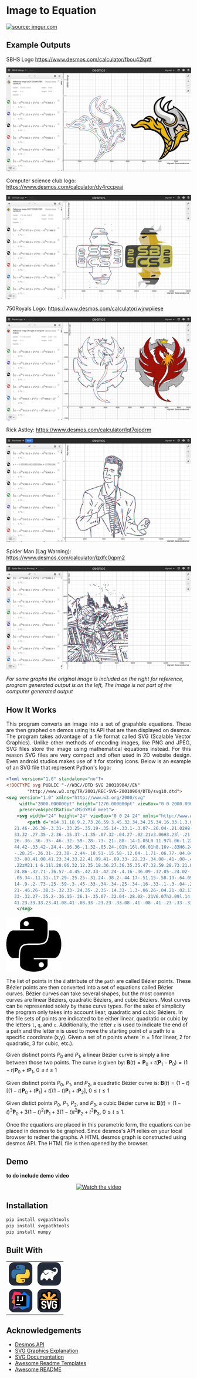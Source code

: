 <style>
    body {
        margin: 100px;
    }
</style>
<script src="https://cdnjs.cloudflare.com/ajax/libs/mathjax/2.7.5/MathJax.js?config=TeX-MML-AM_CHTML" async></script>

# Image to Equation

<a href="https://imgur.com/3dMZQ2l"><img src="https://i.imgur.com/3dMZQ2l.png" title="source: imgur.com" /></a>

## Example Outputs

SBHS Logo https://www.desmos.com/calculator/fbou42kptf

![img3.png](Images/sbhsvikings.png)

Computer science club logo:  https://www.desmos.com/calculator/dv4rccpeai

![img2.png](Images/cslogo.png)

750Royals Logo: https://www.desmos.com/calculator/wjrwpiiese

![img4.png](Images/royalslogo.png)

Rick Astley: https://www.desmos.com/calculator/lqt7ojodrm

![img5.png](Images/rickastely.png)

Spider Man (Lag Warning): https://www.desmos.com/calculator/izdfc0qpm2

![img.png](Images/spiderman.png )

*_For some graphs the original image is included on the right for reference, program generated output is on the left,
The image is not part of the computer generated output_*

## How It Works
<div style="text-align: justify;">
This program converts an image into a set of grapahble equations. These are then graphed on demos using its API that are then displayed on desmos. The program takes advantage of a file format called SVG (Scalable Vector Graphics). Unlike other methods of encoding images, like PNG and JPEG, SVG files store the image using mathematical equations instead. For this reason SVG files are very compact and often used in 2D website design. Even android studios makes use of it for storing icons. Below is an example of an SVG file that represent Python's logo:
</div>

```svg
<?xml version="1.0" standalone="no"?>
<!DOCTYPE svg PUBLIC "-//W3C//DTD SVG 20010904//EN"
        "http://www.w3.org/TR/2001/REC-SVG-20010904/DTD/svg10.dtd">
<svg version="1.0" xmlns="http://www.w3.org/2000/svg"
     width="2000.000000pt" height="1270.000000pt" viewBox="0 0 2000.000000 1270.000000"
     preserveAspectRatio="xMidYMid meet">
    <svg width="24" height="24" viewBox="0 0 24 24" xmlns="http://www.w3.org/2000/svg">
        <path d="m14.31.18.9.2.73.26.59.3.45.32.34.34.25.34.16.33.1.3.04.26.02.2-.01.13V8.5l-.05.63-.13.55-.
   21.46-.26.38-.3.31-.33.25-.35.19-.35.14-.33.1-.3.07-.26.04-.21.02H8.83l-.69.05-.59.14-.5.22-.41.27-.
   33.32-.27.35-.2.36-.15.37-.1.35-.07.32-.04.27-.02.21v3.06H3.23l-.21-.03-.28-.07-.32-.12-.35-.18-.36-.
   26-.36-.36-.35-.46-.32-.59-.28-.73-.21-.88-.14-1.05L0 11.97l.06-1.22.16-1.04.24-.87.32-.71.36-.57.4-.
   44.42-.33.42-.24.4-.16.36-.1.32-.05.24-.01h.16l.06.01h8.16v-.83H6.24l-.01-2.75-.02-.37.05-.34.11-.31.17
   -.28.25-.26.31-.23.38-.2.44-.18.51-.15.58-.12.64-.1.71-.06.77-.04.84-.02 1.27.05 1.07.13zm-6.3 1.98-.23.
   33-.08.41.08.41.23.34.33.22.41.09.41-.09.33-.22.23-.34.08-.41-.08-.41-.23-.33-.33-.22-.41-.09-.41.09-.33
   .22zM21.1 6.11l.28.06.32.12.35.18.36.27.36.35.35.47.32.59.28.73.21.88.14 1.04.05 1.23-.06 1.23-.16 1.04-.
   24.86-.32.71-.36.57-.4.45-.42.33-.42.24-.4.16-.36.09-.32.05-.24.02-.16-.01h-8.22v.82h5.84l.01 2.76.02.36-
   .05.34-.11.31-.17.29-.25.25-.31.24-.38.2-.44.17-.51.15-.58.13-.64.09-.71.07-.77.04-.84.01-1.27-.04-1.07-.
   14-.9-.2-.73-.25-.59-.3-.45-.33-.34-.34-.25-.34-.16-.33-.1-.3-.04-.25-.02-.2.01-.13v-5.34l.05-.64.13-.54.
   21-.46.26-.38.3-.32.33-.24.35-.2.35-.14.33-.1.3-.06.26-.04.21-.02.13-.01h5.84l.69-.05.59-.14.5-.21.41-.28.
   33-.32.27-.35.2-.36.15-.36.1-.35.07-.32.04-.28.02-.21V6.07h2.09l.14.01.21.03zm-6.47 14.25-.23.33-.08.41.08.
   41.23.33.33.23.41.08.41-.08.33-.23.23-.33.08-.41-.08-.41-.23-.33-.33-.23-.41-.08-.41.08-.33.23z"/>
    </svg>
```

<img src="Images/img.png" width="150" height="150">



The list of points in the ```d``` attribute of the ```path``` are called Bézier points. These Bézier points are then converted into a set of equations called Bézier curves. Bézier curves can take several shapes, but the most common curves are linear Béziers, quadratic Béziers, and cubic Béziers. Most curves can be represented solely by these curve types. For the sake of simplicity the program only takes into account liear, quadratic and cubic Béziers. In the file sets of points are indicated to be either linear, quadratic or cubic by the letters ```l```, ```q```, and ```c```. Additionally, the letter ```z``` is used to indicate the end of a path and the letter ```m``` is used to move the starting point of a path to a specific coordinate (x,y). Given a set of $n$ points where `$n = 1$ for linear, $2$ for quadratic, $3$ for cubic, etc.).

Given distinct points $P_{0}$ and $P_{1}$, a linear Bézier curve is simply a line between those two points. The curve is
given by:
${\displaystyle \mathbf {B} (t)=\mathbf {P} _{0}+t(\mathbf {P} _{1}-\mathbf {P} _{0})=(1-t)\mathbf {P} _{0}+t\mathbf
{P} _{1},\ 0\leq t\leq 1}$

Given distinct points $P_{0}$, $P_{1}$, and $P_{2}$, a quadratic Bézier curve is:
${\displaystyle \mathbf {B} (t)=(1-t)[(1-t)\mathbf {P} _{0}+t\mathbf {P} _{1}]
+t[(1-t)\mathbf {P} _{1}+t\mathbf {P} _{2}],\ 0\leq t\leq 1}$

Given distict points $P_{0}$, $P_{1}$, $P_{2}$, and $P_{3}$, a cubic Bézier curve is:
${\displaystyle \mathbf {B} (t)=(1-t)^{3}\mathbf {P} _{0}+3(1-t)^{2}t\mathbf {P} _{1}+3(1-t)t^{2}\mathbf {P} _
{2}+t^{3}\mathbf {P} _{3},\ 0\leq t\leq 1.}$

Once the equations are placed in this parametric form, the equations can be placed in desmos to be graphed. Since
desmos's API relies on your local browser to redner the graphs. A HTML desmos graph is constructed using desmos API. The
HTML file is then opened by the browser.

## Demo

**to do include demo video**


<div align="center">
    <a href="https://www.youtube.com/watch?v=dQw4w9WgXcQ&ab_channel=RickAstley">
        <img src="https://i.imgur.com/vKb2F1B.png" alt="Watch the video">
    </a>
</div>

## Installation

```bash
pip install svgpathtools
pip install svgpathtools
pip install numpy
```

## Built With

<table>
 <tr>
   <td align="center">
     <img src="https://raw.githubusercontent.com/tandpfun/skill-icons/59059d9d1a2c092696dc66e00931cc1181a4ce1f/icons/Python-Dark.svg" width="64" height="64" alt="Python">
   </td>
   <td align="center">
     <img src="https://raw.githubusercontent.com/tandpfun/skill-icons/59059d9d1a2c092696dc66e00931cc1181a4ce1f/icons/Gradle-Dark.svg" width="64" height="64" alt="Gradle icon">
   </td>
 </tr>
 <tr>
   <td align="center">
     <img src="https://raw.githubusercontent.com/tandpfun/skill-icons/59059d9d1a2c092696dc66e00931cc1181a4ce1f/icons/Idea-Dark.svg" width="64" height="64" alt="IntelliJ IDEA icon">
   </td>
   <td align="center">
     <img src="https://raw.githubusercontent.com/tandpfun/skill-icons/59059d9d1a2c092696dc66e00931cc1181a4ce1f/icons/SVG-Dark.svg" width="64" height="64" alt="SVG">
   </td>
 </tr>
</table>

## Acknowledgements
- [Desmos API](https://www.desmos.com/api/v1.8/docs/index.html)
- [SVG Graphics Explanation](https://developer.mozilla.org/en-US/docs/Web/SVG)
- [SVG Documentation](https://www.w3.org/2000/svg)
- [Awesome Readme Templates](https://awesomeopensource.com/project/elangosundar/awesome-README-templates)
- [Awesome README](https://github.com/matiassingers/awesome-readme)







